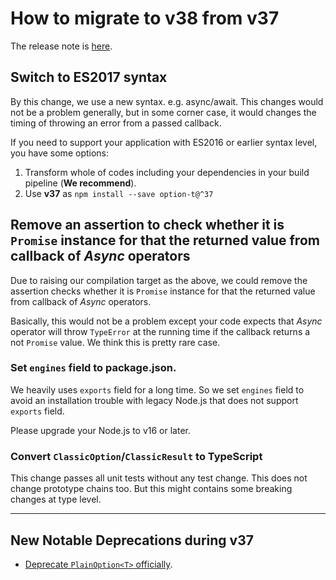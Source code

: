 # How to migrate to v38 from v37

The release note is [here](https://github.com/option-t/option-t/releases/tag/v38.0.0).


## Switch to ES2017 syntax

By this change, we use a new syntax. e.g. async/await.
This changes would not be a problem generally, but in some corner case,
it would changes the timing of throwing an error from a passed callback.

If you need to support your application with ES2016 or earlier syntax level, you have some options:

1. Transform whole of codes including your dependencies in your build pipeline (**We recommend**).
2. Use **v37** as `npm install --save option-t@^37`


## Remove an assertion to check whether it is `Promise` instance for that the returned value from callback of _Async_ operators

Due to raising our compilation target as the above,
we could remove the assertion checks whether it is `Promise` instance for that
the returned value from callback of _Async_ operators.

Basically, this would not be a problem except your code expects that _Async_ operator
will throw `TypeError` at the running time if the callback returns a not `Promise` value. We think this is pretty rare case.


### Set `engines` field to package.json.

We heavily uses `exports` field for a long time. So we set `engines` field
to avoid an installation trouble with legacy Node.js that does not support `exports` field.

Please upgrade your Node.js to v16 or later.


### Convert `ClassicOption`/`ClassicResult` to TypeScript

This change passes all unit tests without any test change. This does not change prototype chains too.
But this might contains some breaking changes at type level.


-----

## New Notable Deprecations during v37

- [Deprecate `PlainOption<T>` officially](https://github.com/option-t/option-t/releases/tag/v37.1.0).
